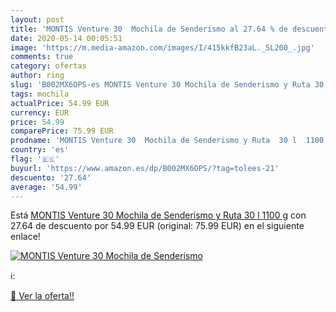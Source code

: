 ```yaml
---
layout: post
title: 'MONTIS Venture 30  Mochila de Senderismo al 27.64 % de descuento'
date: 2020-05-14 00:05:51
image: 'https://m.media-amazon.com/images/I/415kkfB23aL._SL200_.jpg'
comments: true
category: ofertas
author: ring
slug: 'B002MX6OPS-es MONTIS Venture 30 Mochila de Senderismo y Ruta 30 l 1100 g'
tags: mochila
actualPrice: 54.99 EUR
currency: EUR
price: 54.99
comparePrice: 75.99 EUR
prodname: 'MONTIS Venture 30  Mochila de Senderismo y Ruta  30 l  1100 g'
country: 'es'
flag: '🇪🇸'
buyurl: 'https://www.amazon.es/dp/B002MX6OPS/?tag=tolees-21'
descuento: '27.64'
average: '54.99'
---
```


Está [MONTIS Venture 30  Mochila de Senderismo y Ruta  30 l  1100 g](https://www.amazon.es/dp/B002MX6OPS/?tag=tolees-21) con 27.64 de descuento por 54.99 EUR (original: 75.99 EUR) en el siguiente enlace!

[![MONTIS Venture 30  Mochila de Senderismo](https://m.media-amazon.com/images/I/415kkfB23aL._SL200_.jpg)](https://www.amazon.es/dp/B002MX6OPS/?tag=tolees-21)

ℹ️:


[🛒 Ver la oferta!!](https://www.amazon.es/dp/B002MX6OPS/?tag=tolees-21)
